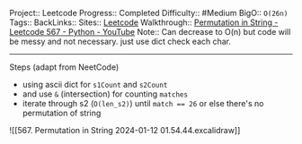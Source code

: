 Project:: Leetcode
Progress:: Completed
Difficulty:: #Medium 
BigO:: `O(26n)`
Tags:: 
BackLinks:: 
Sites:: [Leetcode](https://leetcode.com/problems/permutation-in-string/description/)
Walkthrough:: [Permutation in String - Leetcode 567 - Python - YouTube](https://www.youtube.com/watch?v=UbyhOgBN834)
Note:: Can decrease to O(n) but code will be messy and not necessary. just use dict check each char.

---
Steps (adapt from NeetCode)
- using ascii dict for `s1Count` and `s2Count`
- and use `&` (intersection) for counting `matches`
- iterate through s2 (`O(len_s2)`) until `match == 26` or else there's no permutation of string

![[567. Permutation in String 2024-01-12 01.54.44.excalidraw]]
